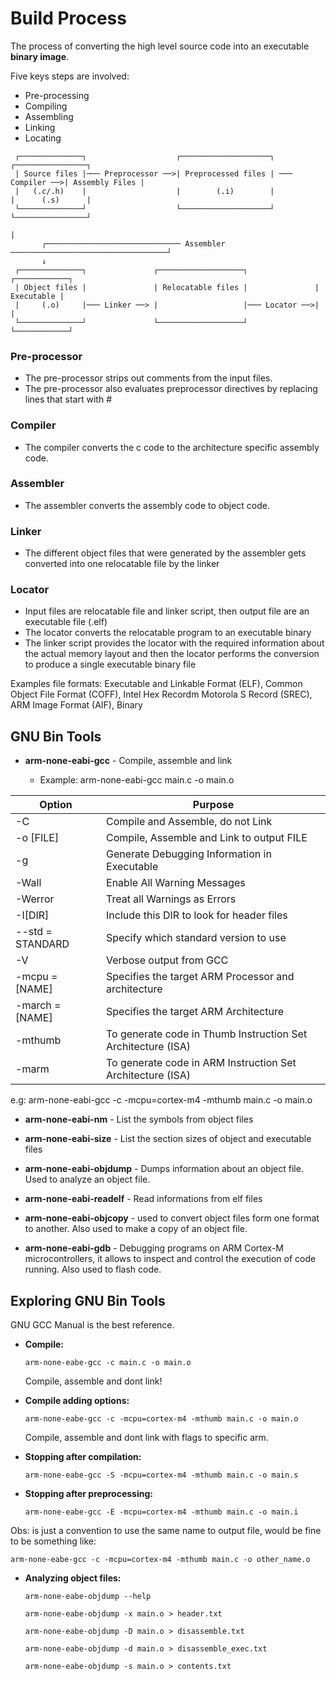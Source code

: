 # Build Process

The process of converting the high level source code into
an executable **binary image**.

Five keys steps are involved:

- Pre-processing
- Compiling
- Assembling
- Linking
- Locating

```
 ┌──────────────┐                    ┌────────────────────┐                 ┌────────────────┐
 | Source files |─── Preprocessor ──>| Preprocessed files | ─── Compiler ──>| Assembly Files |
 |   (.c/.h)    |                    |        (.i)        |                 |      (.s)      |
 └──────────────┘                    └────────────────────┘                 └────────────────┘
                                                                                    |
       ┌────────────────────────────── Assembler ───────────────────────────────────┘
       ↓
 ┌──────────────┐               ┌───────────────────┐               ┌────────────┐
 | Object files |               | Relocatable files |               | Executable |
 |     (.o)     |─── Linker ──> |                   |─── Locator ──>|            |
 └──────────────┘               └───────────────────┘               └────────────┘
```

### Pre-processor

- The pre-processor strips out comments from the input files.
- The pre-processor also evaluates preprocessor directives by
replacing lines that start with #

### Compiler

- The compiler converts the c code to the architecture specific
assembly code.

### Assembler

- The assembler converts the assembly code to object code.

### Linker

- The different object files that were generated by the assembler
gets converted into one relocatable file by the linker

### Locator

- Input files are relocatable file and linker script, then output
file are an executable file (.elf)
- The locator converts the relocatable program to an executable binary
- The linker script provides the locator with the required information
about the actual memory layout and then the locator performs the
conversion to produce a single executable binary file

Examples file formats: Executable and Linkable Format (ELF), Common Object
File Format (COFF), Intel Hex Recordm Motorola S Record (SREC), ARM Image
Format (AIF), Binary

## GNU Bin Tools

- **arm-none-eabi-gcc** - Compile, assemble and link

    - Example: arm-none-eabi-gcc main.c -o main.o

| Option | Purpose
|---|---|
| -C        | Compile and Assemble, do not Link |
| -o [FILE] | Compile, Assemble and Link to output FILE |
| -g        | Generate Debugging Information in Executable |
| -Wall     | Enable All Warning Messages |
| -Werror   | Treat all Warnings as Errors |
| -I[DIR]   | Include this DIR to look for header files |
| --std = STANDARD | Specify which standard version to use |
| -V        | Verbose output from GCC |
| -mcpu = [NAME] | Specifies the target ARM Processor and architecture |
| -march = [NAME] | Specifies the target ARM Architecture |
| -mthumb | To generate code in Thumb Instruction Set Architecture (ISA) |
| -marm | To generate code in ARM Instruction Set Architecture (ISA) |

e.g: arm-none-eabi-gcc -c -mcpu=cortex-m4 -mthumb main.c -o main.o

- **arm-none-eabi-nm** - List the symbols from object files

- **arm-none-eabi-size** - List the section sizes of object and executable files

- **arm-none-eabi-objdump** - Dumps information about an object file. Used to
analyze an object file.

- **arm-none-eabi-readelf** - Read informations from elf files

- **arm-none-eabi-objcopy** - used to convert object files form one format to another.
Also used to make a copy of an object file.

- **arm-none-eabi-gdb** - Debugging programs on ARM Cortex-M microcontrollers, it allows
to inspect and control the execution of code running. Also used to flash code.

## Exploring GNU Bin Tools

GNU GCC Manual is the best reference.

- **Compile:**

    `arm-none-eabe-gcc -c main.c -o main.o`

    Compile, assemble and dont link!

- **Compile adding options:**

    `arm-none-eabe-gcc -c -mcpu=cortex-m4 -mthumb main.c -o main.o`

    Compile, assemble and dont link with flags to specific arm.

- **Stopping after compilation:**

    `arm-none-eabe-gcc -S -mcpu=cortex-m4 -mthumb main.c -o main.s`

- **Stopping after preprocessing:**

    `arm-none-eabe-gcc -E -mcpu=cortex-m4 -mthumb main.c -o main.i`

Obs: is just a convention to use the same name to output file, would be fine to be
something like:

`arm-none-eabe-gcc -c -mcpu=cortex-m4 -mthumb main.c -o other_name.o`

- **Analyzing object files:**

    `arm-none-eabe-objdump --help`

    `arm-none-eabe-objdump -x main.o > header.txt`

    `arm-none-eabe-objdump -D main.o > disassemble.txt`

    `arm-none-eabe-objdump -d main.o > disassemble_exec.txt`

    `arm-none-eabe-objdump -s main.o > contents.txt`